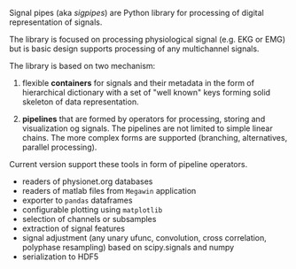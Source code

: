 Signal pipes (aka *sigpipes*) are Python library for processing of digital 
representation of signals.

The library is focused on processing physiological signal (e.g. EKG or EMG) but
is basic design supports processing of any multichannel signals.

 The library is based on two mechanism:
 
 1. flexible **containers** for signals and their metadata in the form of hierarchical
 dictionary with a set of "well known" keys forming solid skeleton of data 
 representation.
 
 2. **pipelines** that are formed by operators for processing, storing and visualization 
 og signals. The pipelines are not limited to simple linear chains. The more complex
 forms are supported (branching, alternatives, parallel processing).
 
 Current version support these tools in form of pipeline operators.
 
*  readers of physionet.org databases
*  readers of matlab files from `Megawin` application
*  exporter to `pandas` dataframes
*  configurable plotting using `matplotlib`
*  selection of channels or subsamples
*  extraction of signal features
*  signal adjustment (any unary ufunc, convolution, cross correlation, polyphase resampling) 
   based on scipy.signals and numpy
*  serialization to HDF5 